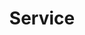 ---
title: "Service"
description: "this is meta description"
bg_image: "images/feature-bg.jpg"
layout: "service"
draft: false

########################### about service #############################
about:
  enable : true
  title : "Whos Your Lawn Guy Does It All"
  content : "Lorem ipsum dolor sit amet, consectetur adipisicing elit. Voluptate soluta corporis odit, optio
          cum! Accusantium numquam ab, natus excepturi architecto earum ipsa aliquam, illum, omnis rerum, eveniet
          officia nihil. Eum quod iure nulla, soluta architecto distinctio. Nesciunt odio ullam expedita, neque fugit
          maiores sunt perferendis placeat autem animi, nihil quis suscipit quibusdam ut reiciendis doloribus natus nemo
          id quod illum aut culpa perspiciatis consequuntur tempore? Facilis nam vitae iure quisquam eius harum
          consequatur sapiente assumenda, officia voluptas quas numquam placeat, alias molestias nisi laudantium
          nesciunt perspiciatis suscipit hic voluptate corporis id distinctio earum. Dolor reprehenderit fuga dolore
          officia adipisci neque!"
  image : "images/weedeater.jpeg"


########################## featured service ############################
featured_service:
  enable : true
  service_item:
    # featured service item loop
    - name : "Lawn Striping"
      icon : "ion-erlenmeyer-flask"
      color : "primary"
      content : "Lorem ipsum dolor sit amet, consectetur adipisicing elit. Saepe enim impedit repudiandae omnis est temporibus."
      
    # featured service item loop
    - name : "Precision Trimming"
      icon : "ion-leaf"
      color : "primary-dark"
      content : "Lorem ipsum dolor sit amet, consectetur adipisicing elit. Saepe enim impedit repudiandae omnis est temporibus."
      
    # featured service item loop
    - name : "Clenaup Service"
      icon : "ion-lightbulb"
      color : "primary-darker"
      content : "Lorem ipsum dolor sit amet, consectetur adipisicing elit. Saepe enim impedit repudiandae omnis est temporibus."

      
############################# Service ###############################
service:
  enable : true
  title : "Our Services"
  description : "Whos Your Lawn Guy! will go above and beyond to ensure your lawn is beautiful and well"
  service_item:
    # service item loop
    - icon : ion-coffee #ionicon pack v2 : https://ionicons.com/v2/
      name: Striping
      content: "All of our mowers are equipped with striping kits.  Striping kits push the grass in certain directions to give the appearance of stripes or diamonds in the lawn."

    # service item loop
    - icon : ion-compass #ionicon pack v2 : https://ionicons.com/v2/
      name: Edging
      content: "Creates a clean line that separates the lawn from driveways, sidewalks, and curbs."

    # service item loop
    - icon : ion-image #ionicon pack v2 : https://ionicons.com/v2/
      name: Trimming
      content: "Weed eating the lawn where the mower can’t reach or is unstable to ride on.  All the edges and around every structure, landscape, and pavement on the property."

    # service item loop
    - icon : ion-bug #ionicon pack v2 : https://ionicons.com/v2/
      name: Clean Up
      content: "Pick up of minimal trash and brush prior to mowing.  High velocity backpack blowers to put the cut blades of grass back into the lawn for natural fertilization and also blowing all pavement and porches."


      
############################# call to action #################################
cta:
  enable : true
  # call to action content comes from "_index.md"
---